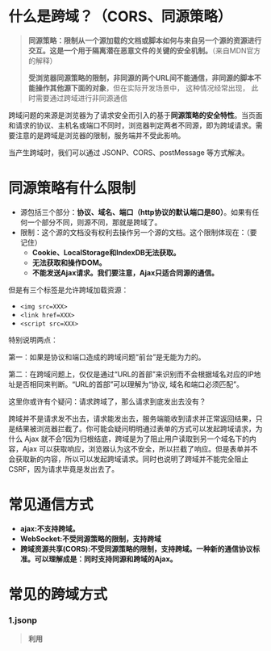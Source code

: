 # 什么是跨域？（CORS、同源策略）

> **同源策略：限制从一个源加载的文档或脚本如何与来自另一个源的资源进行交互。这是一个用于隔离潜在恶意文件的关键的安全机制。**（来自MDN官方的解释）
>
> **受浏览器同源策略的限制，非同源的两个URL间不能通信，非同源的脚本不能操作其他源下面的对象**，但在实际开发场景中， 这种情况经常出现， 此时需要通过跨域进行非同源通信

跨域问题的来源是浏览器为了请求安全而引入的基于**同源策略的安全特性**。当页面和请求的协议、主机名或端口不同时，浏览器判定两者不同源，即为跨域请求。需要注意的是跨域是浏览器的限制，服务端并不受此影响。

当产生跨域时，我们可以通过 JSONP、CORS、postMessage 等方式解决。

# 同源策略有什么限制

* 源包括三个部分：**协议、域名、端口（http协议的默认端口是80）**。如果有任何一个部分不同，则源不同，那就是跨域了。
* 限制：这个源的文档没有权利去操作另一个源的文档。这个限制体现在：（要记住）
  * **Cookie、LocalStorage和IndexDB无法获取。**
  * **无法获取和操作DOM。**
  * **不能发送Ajax请求。我们要注意，Ajax只适合同源的通信。**
 
但是有三个标签是允许跨域加载资源：

* `<img src=XXX>`
* `<link href=XXX>`
* `<script src=XXX>`

 特别说明两点：

第一：如果是协议和端口造成的跨域问题“前台”是无能为力的。

第二：在跨域问题上，仅仅是通过“URL的首部”来识别而不会根据域名对应的IP地址是否相同来判断。“URL的首部”可以理解为“协议, 域名和端口必须匹配”。

这里你或许有个疑问：请求跨域了，那么请求到底发出去没有？

跨域并不是请求发不出去，请求能发出去，服务端能收到请求并正常返回结果，只是结果被浏览器拦截了。你可能会疑问明明通过表单的方式可以发起跨域请求，为什么 Ajax 就不会?因为归根结底，跨域是为了阻止用户读取到另一个域名下的内容，Ajax 可以获取响应，浏览器认为这不安全，所以拦截了响应。但是表单并不会获取新的内容，所以可以发起跨域请求。同时也说明了跨域并不能完全阻止 CSRF，因为请求毕竟是发出去了。

# 常见通信方式
* **ajax:不支持跨域。**
* **WebSocket:不受同源策略的限制，支持跨域**
* **跨域资源共享(CORS):不受同源策略的限制，支持跨域。一种新的通信协议标准。可以理解成是：同时支持同源和跨域的Ajax。**

# 常见的跨域方式

### 1.jsonp
> **利用 <script> 标签没有跨域限制的漏洞，网页可以得到从其他来源动态产生的 JSON 数据。JSONP请求一定需要对方的服务器做支持才可以。**

原理：  
**利用<script>标签进行跨域 只能实现GET请求**  

优缺点：  
JSONP优点是**简单兼容性好**，可用于解决主流浏览器的跨域数据访问的问题。缺点是**仅支持get方法**具有局限性,不安全可能会遭受XSS攻击。

JSONP的实现流程:  
* 声明一个回调函数，其函数名(如show)当做参数值，要传递给跨域请求数据的服务器，函数形参为要获取目标数据(服务器返回的data)。
* 创建一个<script>标签，把那个跨域的API数据接口地址，赋值给script的src,还要在这个地址中向服务器传递该函数名（可以通过问号传参:?callback=show）。
* 服务器接收到请求后，需要进行特殊的处理：把传递进来的函数名和它需要给你的数据拼接成一个字符串,例如：传递进去的函数名是show，它准备好的数据是show('我不爱你')。
* 最后服务器把准备的数据通过HTTP协议返回给客户端，客户端再调用执行之前声明的回调函数（show），对返回的数据进行操作。

示例：  
```javascript
// index.html
function jsonp({ url, params, callback }) {
  return new Promise((resolve, reject) => {
    let script = document.createElement('script')
    window[callback] = function(data) {
      resolve(data)
      document.body.removeChild(script)
    }
    params = { ...params, callback } // wd=b&callback=show
    let arrs = []
    for (let key in params) {
      arrs.push(`${key}=${params[key]}`)
    }
    script.src = `${url}?${arrs.join('&')}`
    document.body.appendChild(script)
  })
}
jsonp({
  url: 'http://localhost:3000/say',
  params: { wd: 'Iloveyou' },
  callback: 'show'
}).then(data => {
  console.log(data)
})
```
   
### 2. CORS（Cross-Origin Resource Sharing）跨域资源共享
> **CORS 需要浏览器和后端同时支持。IE 8 和 9 需要通过 XDomainRequest 来实现。**
>
> CORS为什么支持跨域：**跨域时，浏览器会拦截Ajax请求，并在http头中加Origin**。跨域并不是请求发不出去，请求能发出去，服务端能收到请求并正常返回结果，只是结果被浏览器拦截了。**跨域是为了阻止用户读取到另一个域名下的内容，Ajax 可以获取响应，浏览器认为这不安全，所以拦截了响应。但是表单并不会获取新的内容，所以可以发起跨域请求。同时也说明了跨域并不能完全阻止 CSRF，因为请求毕竟是发出去了**。

由上述不难看出，**跨域实际上是浏览器拦截了响应，实际的请求已经发送成功。**  
CORS 引入了以下几个  
- Access-Control-Allow-* ：开头：
- Access-Control-Allow-Origin 表示允许的来源
- Access-Control-Allow-Methods 表示允许的请求方法
- Access-Control-Allow-Headers 表示允许的请求头
- Access-Control-Allow-Credentials 表示允许携带认证信息当请求符合响应头的这些条件时，浏览器才会发送并响应正式的请求。

浏览器会自动进行 CORS 通信，实现 CORS 通信的关键是后端。后端允许CORS跨域，前端设置代理链接和允许带上cookie。  
> 后端header设置
Access-Control-Allow-Origin不可以为 *，因为 *会和 Access-Control-Allow-Credentials:true 冲突，需配置指定的地址。如：
```javascript
access-control-allow-credentials: true
access-control-allow-origin: http://localhost:9123
```
> 前端设置，以vue+axios举个例子

```javascript
// 此处是允许带上cookie
axios.defaults.withCredentials = true;
```

**我们在开发环境，不需要代理，是因为现在前后端分离的潮流，都是node服务器起的代理proxyTable**
```javascript
proxy: {
  "/fd": {
    target:
      process.env.NODE_ENV === "production"
        ? "http://m.domian1.com"
        : "http://test.domain.com",
    ws: true,
    changeOrigin: true,
    pathRewrite: {
      "/fd": "/"
    }
  }
},
```

**服务端设置 Access-Control-Allow-Origin 就可以开启 CORS**。 该属性表示哪些域名可以访问资源，如果设置通配符则表示所有网站都可以访问资源。只要服务器返回的相应中包含头部信息**Access-Control-Allow-Origin: domain-name，domain-name为允许跨域的域名，也可以设置成***，浏览器就会允许本次跨域请求。


虽然设置 CORS 和前端没什么关系，但是通过这种方式解决跨域问题的话，会在发送请求时出现两种情况，分别为**简单请求和需预检请求（复杂请求）**。


### 3. **nginx反向代理**

5. **WebSocket**

6. **postMessage**
